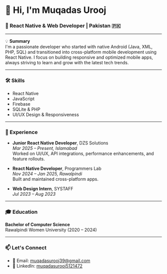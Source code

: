 # 👋 Hi, I'm Muqadas Urooj

### 🚀 React Native & Web Developer | Pakistan 🇵🇰

---

💡 **Summary**  
I'm a passionate developer who started with native Android (Java, XML, PHP, SQL) and transitioned into cross-platform mobile development using React Native. I focus on building responsive and optimized mobile apps, always striving to learn and grow with the latest tech trends.

---

### 🛠️ Skills

- React Native
- JavaScript
- Firebase
- SQLite & PHP
- UI/UX Design & Responsiveness

---

### 💼 Experience

- **Junior React Native Developer**, DZS Solutions  
  _Mar 2025 – Present, Islamabad_  
  Worked on UI/UX, API integrations, performance enhancements, and feature rollouts.

- **React Native Developer**, Programmers Lab  
  _Nov 2024 – Jan 2025, Rawalpindi_  
  Built and maintained cross-platform apps.

- **Web Design Intern**, SYSTAFF  
  _Jul 2023 – Aug 2023_

---

### 🎓 Education

**Bachelor of Computer Science**  
Rawalpindi Women University (2020 – 2024)

---

### 📫 Let's Connect

- 📧 Email: muqadasurooj39@gmail.com  
- 💼 LinkedIn: [muqadasurooj5121472](https://www.linkedin.com/in/muqadasurooj5121472)
